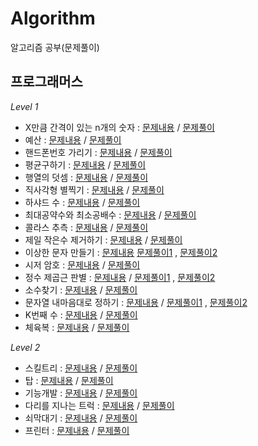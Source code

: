 # Algorithm
알고리즘 공부(문제풀이)


## 프로그래머스

*Level 1*

* X만큼 간격이 있는 n개의 숫자 :
  [문제내용](https://programmers.co.kr/learn/courses/30/lessons/12954) / [문제풀이](https://github.com/PPorotos/Algorithm/blob/master/Algorithm/Algorithm/Level1/Solution1.cs)
* 예산 : [문제내용](https://programmers.co.kr/learn/courses/30/lessons/12982) / [문제풀이](https://github.com/PPorotos/Algorithm/blob/master/Algorithm/Algorithm/Level1/Solution2.cs)
* 핸드폰번호 가리기 : [문제내용](https://programmers.co.kr/learn/courses/30/lessons/12948) / [문제풀이](https://github.com/PPorotos/Algorithm/blob/master/Algorithm/Algorithm/Level1/Solution3.cs)
* 평균구하기 : [문제내용](https://programmers.co.kr/learn/courses/30/lessons/12944) / [문제풀이](https://github.com/PPorotos/Algorithm/blob/master/Algorithm/Algorithm/Level1/Solution4.cs)
* 행열의 덧셈 : [문제내용](https://programmers.co.kr/learn/courses/30/lessons/12950) / [문제풀이](https://github.com/PPorotos/Algorithm/blob/master/Algorithm/Algorithm/Level1/Solution5.cs)
* 직사각형 별찍기 : [문제내용](https://programmers.co.kr/learn/courses/30/lessons/12969) / [문제풀이](https://github.com/PPorotos/Algorithm/blob/master/Algorithm/Algorithm/Level1/Solution6.cs)
* 하샤드 수 : [문제내용](https://programmers.co.kr/learn/courses/30/lessons/12947) / [문제풀이](https://github.com/PPorotos/Algorithm/blob/master/Algorithm/Algorithm/Level1/Solution7.cs)
* 최대공약수와 최소공배수 : [문제내용](https://programmers.co.kr/learn/courses/30/lessons/12940) / [문제풀이](https://github.com/PPorotos/Algorithm/blob/master/Algorithm/Algorithm/Level1/Solution8.cs)
* 콜라스 추측 : [문제내용](https://programmers.co.kr/learn/courses/30/lessons/12943) / [문제풀이](https://github.com/PPorotos/Algorithm/blob/master/Algorithm/Algorithm/Level1/Solution9.cs)
* 제일 작은수 제거하기 : [문제내용](https://programmers.co.kr/learn/courses/30/lessons/12935) / [문제풀이](https://github.com/PPorotos/Algorithm/blob/master/Algorithm/Algorithm/Level1/Solution10.cs)
* 이상한 문자 만들기 : [문제내용](https://programmers.co.kr/learn/courses/30/lessons/12930) [문제풀이1](https://github.com/PPorotos/Algorithm/blob/master/Algorithm/Algorithm/Level1/Solution11.cs) , [문제풀이2](https://github.com/PPorotos/Algorithm/blob/master/Algorithm/Algorithm/Level1/Solution11-1.cs)
* 시저 암호 : [문제내용](https://programmers.co.kr/learn/courses/30/lessons/12926) / [문제풀이](https://github.com/PPorotos/Algorithm/blob/master/Algorithm/Algorithm/Level1/Solution12.cs)
* 정수 제곱근 판별 : [문제내용](https://programmers.co.kr/learn/courses/30/lessons/12934) / [문제풀이1](https://github.com/PPorotos/Algorithm/blob/master/Algorithm/Algorithm/Level1/Solution13.cs) , [문제풀이2](https://github.com/PPorotos/Algorithm/blob/master/Algorithm/Algorithm/Level1/Solution13_1.cs)
* 소수찾기 : [문제내용](https://programmers.co.kr/learn/courses/30/lessons/12921) / [문제풀이](https://github.com/PPorotos/Algorithm/blob/master/Algorithm/Algorithm/Level1/Solution14.cs)
* 문자열 내마음대로 정하기 : [문제내용](https://programmers.co.kr/learn/courses/30/lessons/12915) / [문제풀이1](https://github.com/PPorotos/Algorithm/blob/master/Algorithm/Algorithm/Level1/Solution15.cs) , [문제풀이2](https://github.com/PPorotos/Algorithm/blob/master/Algorithm/Algorithm/Level1/Solution15_1.cs)
* K번째 수 : [문제내용](https://programmers.co.kr/learn/courses/30/lessons/42748) / [문제풀이](https://github.com/PPorotos/Algorithm/blob/master/Algorithm/Algorithm/Level1/Solution16.cs)
* 체육복 : [문제내용](https://programmers.co.kr/learn/courses/30/lessons/42862) / [문제풀이](https://github.com/PPorotos/Algorithm/blob/master/Algorithm/Algorithm/Level1/Solution17.cs)


*Level 2*

* 스킬트리 : [문제내용](https://programmers.co.kr/learn/courses/30/lessons/49993) / [문제풀이](https://github.com/PPorotos/Algorithm/blob/master/Algorithm/Algorithm/Level2/Solution2_1.cs)
* 탑 : [문제내용](https://programmers.co.kr/learn/courses/30/lessons/42588) / [문제풀이](https://github.com/PPorotos/Algorithm/blob/master/Algorithm/Algorithm/Level2/Solution2_2.cs)
* 기능개발 : [문제내용](https://programmers.co.kr/learn/courses/30/lessons/42586) / [문제풀이](https://github.com/PPorotos/Algorithm/blob/master/Algorithm/Algorithm/Level2/Solution2_3.cs)
* 다리를 지나는 트럭 : [문제내용](https://programmers.co.kr/learn/courses/30/lessons/42583) / [문제풀이](https://github.com/PPorotos/Algorithm/blob/master/Algorithm/Algorithm/Level2/Solution2_4.cs)
* 쇠막대기 : [문제내용](https://programmers.co.kr/learn/courses/30/lessons/42585) / [문제풀이](https://github.com/PPorotos/Algorithm/blob/master/Algorithm/Algorithm/Level2/Solution2_5.cs)
* 프린터 : [문제내용](https://programmers.co.kr/learn/courses/30/lessons/42587) / [문제풀이](https://github.com/PPorotos/Algorithm/blob/master/Algorithm/Algorithm/Level2/Solution2_6.cs)

